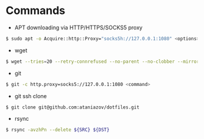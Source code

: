 # Commands

* APT downloading via HTTP/HTTPS/SOCKS5 proxy
```bash
$ sudo apt -o Acquire::http::Proxy="socks5h://127.0.0.1:1080" <options>
```

* wget
```bash
$ wget --tries=20 --retry-connrefused --no-parent --no-clobber --mirror --page-requisites --adjust-extension --convert-links --random-wait -e robots=off --user-agent="Mozilla/5.0 (Windows NT 10.0; Win64; x64) AppleWebKit/537.36 (KHTML, like Gecko) Chrome/101.0.4951.41 Safari/537.36" -e use_proxy=on -e http_proxy="http://127.0.0.1:8080/" -e https_proxy="http://127.0.0.1:8080/" -e ftp_proxy="http://127.0.0.1:8080/" "url"
```

* git
```bash
$ git -c http.proxy=socks5://127.0.0.1:1080 <command>
```

* git ssh clone
```bash
$ git clone git@github.com:ataniazov/dotfiles.git
```

* rsync
```bash
$ rsync -avzhPn --delete ${SRC} ${DST}
```
